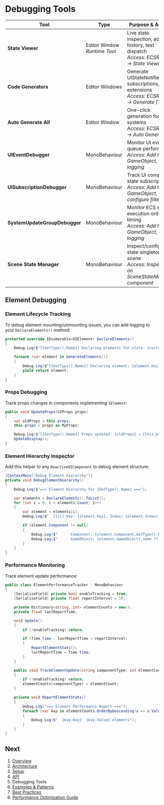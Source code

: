 # Debugging Tools

| Tool | Type | Purpose & Access |
| --- | --- | --- |
| **State Viewer** | Editor Window<br>_Runtime Tool_ | Live state inspection, action history, test dispatch<br>*Access: ECSReact → State Viewer* |
| **Code Generators** | Editor Windows | Generate UIStateNotifier, subscriptions, store extensions<br>*Access: ECSReact → Generate [Type]* |
| **Auto Generate All** | Editor Window | One-click generation for all systems<br>*Access: ECSReact → Auto Generate All* |
| **UIEventDebugger** | MonoBehaviour | Monitor UI event queue performance<br>*Access: Add to GameObject, enable logging* |
| **UISubscriptionDebugger** | MonoBehaviour | Track UI component state subscriptions<br>*Access: Add to GameObject, configure filters* |
| **SystemUpdateGroupDebugger** | MonoBehaviour | Monitor ECS system execution order & timing<br>*Access: Add to GameObject, enable logging* |
| **Scene State Manager** | MonoBehaviour | Inspect/configure state singletons per scene<br>*Access: Inspector on SceneStateManager component* |

## Element Debugging

### **Element Lifecycle Tracking**

To debug element mounting/unmounting issues, you can add logging to your `DeclareElements()` method:

```csharp
protected override IEnumerable<UIElement> DeclareElements()
{
    Debug.Log($"[{GetType().Name}] Declaring elements for state: {currentState}");

    foreach (var element in GenerateElements())
    {
        Debug.Log($"[{GetType().Name}] Declaring element: {element.Key}");
        yield return element;
    }
}
```

### **Props Debugging**

Track props changes in components implementing `IElement`:

```csharp
public void UpdateProps(UIProps props)
{
    var oldProps = this.props;
    this.props = props as MyProps;

    Debug.Log($"[{GetType().Name}] Props updated: {oldProps} → {this.props}");
    UpdateDisplay();
}
```

### **Element Hierarchy Inspector**

Add this helper to any `ReactiveUIComponent` to debug element structure:

```csharp
[ContextMenu("Debug Element Hierarchy")]
private void DebugElementHierarchy()
{
    Debug.Log($"=== Element Hierarchy for {GetType().Name} ===");

    var elements = DeclareElements().ToList();
    for (int i = 0; i < elements.Count; i++)
    {
        var element = elements[i];
        Debug.Log($"  [{i}] Key: {element.Key}, Index: {element.Index}, Props: {element.Props?.GetType().Name ?? "null"}");

        if (element.Component != null)
        {
            Debug.Log($"      Component: {element.Component.GetType().Name}");
            Debug.Log($"      GameObject: {element.GameObject?.name ?? "null"}");
        }
    }
}
```

### **Performance Monitoring**

Track element update performance:

```csharp
public class ElementPerformanceTracker : MonoBehaviour
{
    [SerializeField] private bool enableTracking = true;
    [SerializeField] private float reportInterval = 5f;

    private Dictionary<string, int> elementCounts = new();
    private float lastReportTime;

    void Update()
    {
        if (!enableTracking) return;

        if (Time.time - lastReportTime > reportInterval)
        {
            ReportElementStats();
            lastReportTime = Time.time;
        }
    }

    public void TrackElementUpdate(string componentType, int elementCount)
    {
        if (!enableTracking) return;
        elementCounts[componentType] = elementCount;
    }

    private void ReportElementStats()
    {
        Debug.Log("=== Element Performance Report ===");
        foreach (var kvp in elementCounts.OrderByDescending(x => x.Value))
        {
            Debug.Log($"  {kvp.Key}: {kvp.Value} elements");
        }
    }
}
```

## Next

1. [Overview](Overview.md)
2. [Architecture](Architecture.md)
3. [Setup](Setup.md)
4. [API](API.md)
5. Debugging Tools
6. [Examples & Patterns](Examples.md)
7. [Best Practices](BestPractices.md)
8. [Performance Optimization Guide](Performance.md)
